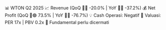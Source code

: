 📊 WTON Q2 2025
📈 Revenue (QoQ 🔻🔴 -20.0% | YoY 🔻🔴 -37.2%)
💰 Net Profit (QoQ 🔼🟢 73.5% | YoY 🔻🔴 -76.7%)
💡 Cash Operasi: Negatif
🧮 Valuasi: PER 17x | PBV 0.2x
🧱 Fundamental perlu dicermati
